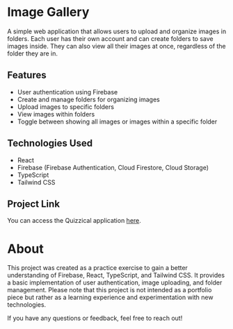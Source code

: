 # Image Gallery

A simple web application that allows users to upload and organize images in folders. Each user has their own account and can create folders to save images inside. They can also view all their images at once, regardless of the folder they are in.

## Features

- User authentication using Firebase
- Create and manage folders for organizing images
- Upload images to specific folders
- View images within folders
- Toggle between showing all images or images within a specific folder

## Technologies Used

- React
- Firebase (Firebase Authentication, Cloud Firestore, Cloud Storage)
- TypeScript
- Tailwind CSS

## Project Link

You can access the Quizzical application [here](https://davids-image-uploader.netlify.app).


# About
This project was created as a practice exercise to gain a better understanding of Firebase, React, TypeScript, and Tailwind CSS. It provides a basic implementation of user authentication, image uploading, and folder management. Please note that this project is not intended as a portfolio piece but rather as a learning experience and experimentation with new technologies.

If you have any questions or feedback, feel free to reach out!

